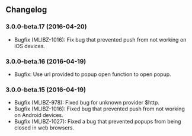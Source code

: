 ## Changelog
### 3.0.0-beta.17 (2016-04-20)
* Bugfix (MLIBZ-1016): Fix bug that prevented push from not working on iOS devices.

### 3.0.0-beta.16 (2016-04-19)
* Bugfix: Use url provided to popup open function to open popup.

### 3.0.0-beta.15 (2016-04-19)
* Bugfix (MLIBZ-978): Fixed bug for unknown provider $http.
* Bugfix (MLIBZ-1016): Fixed bug that prevented push from not working on Android devices.
* Bugfix (MLIBZ-1027): Fixed a bug that prevented popups from being closed in web browsers.
